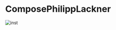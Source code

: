 # ComposePhilippLackner
![inst](https://user-images.githubusercontent.com/57623004/223722891-1611b4ca-d554-4c7e-af8b-12508fbddfa0.png)

